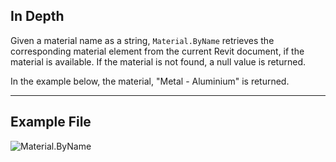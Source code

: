 ## In Depth
Given a material name as a string, `Material.ByName` retrieves the corresponding material element from the current Revit document, if the material is available. If the material is not found, a null value is returned.

In the example below, the material, "Metal - Aluminium" is returned.
___
## Example File

![Material.ByName](./Revit.Elements.Material.ByName_img.jpg)
